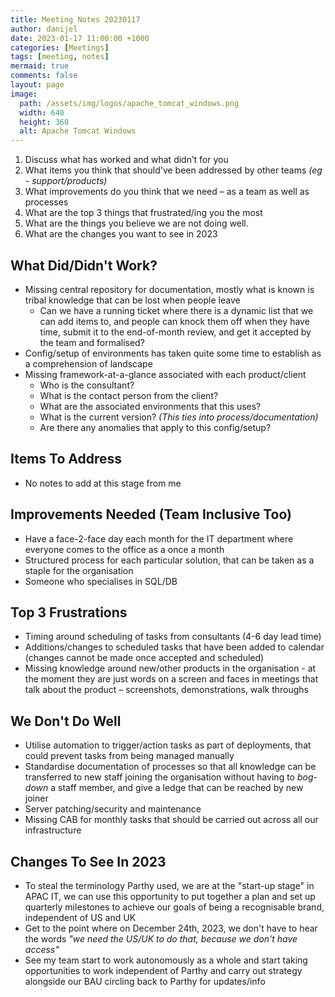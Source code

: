 ```yaml
---
title: Meeting Notes 20230117
author: danijel
date: 2023-01-17 11:00:00 +1000
categories: [Meetings]
tags: [meeting, notes]
mermaid: true
comments: false
layout: page
image:
  path: /assets/img/logos/apache_tomcat_windows.png
  width: 640
  height: 360
  alt: Apache Tomcat Windows
---
```


<!-- _**Note:** Qube is Horizon (Qube Vision, and Qube Horizon)_ -->

1. Discuss what has worked and what didn’t for you
1. What items you think that should've been addressed by other teams _(eg - support/products)_
1. What improvements do you think that we need – as a team as well as processes
1. What are the top 3 things that frustrated/ing you the most
1. What are the things you believe we are not doing well.
1. What are the changes you want to see in 2023


## What Did/Didn't Work?
- Missing central repository for documentation, mostly what is known is tribal knowledge that can be lost when people leave
  - Can we have a running ticket where there is a dynamic list that we can add items to, and people can knock them off when they have time, submit it to the end-of-month review, and get it accepted by the team and formalised?
- Config/setup of environments has taken quite some time to establish as a comprehension of landscape
- Missing framework-at-a-glance associated with each product/client
  - Who is the consultant?
  - What is the contact person from the client?
  - What are the associated environments that this uses?
  - What is the current version? _(This ties into process/documentation)_
  - Are there any anomalies that apply to this config/setup?


## Items To Address
- No notes to add at this stage from me


## Improvements Needed (Team Inclusive Too)
- Have a face-2-face day each month for the IT department where everyone comes to the office as a once a month
- Structured process for each particular solution, that can be taken as a staple for the organisation
- Someone who specialises in SQL/DB


## Top 3 Frustrations
- Timing around scheduling of tasks from consultants (4-6 day lead time)
- Additions/changes to scheduled tasks that have been added to calendar (changes cannot be made once accepted and scheduled)
- Missing knowledge around new/other products in the organisation - at the moment they are just words on a screen and faces in meetings that talk about the product – screenshots, demonstrations, walk throughs


## We Don't Do Well
- Utilise automation to trigger/action tasks as part of deployments, that could prevent tasks from being managed manually
- Standardise documentation of processes so that all knowledge can be transferred to new staff joining the organisation without having to _bog-down_ a staff member, and give a ledge that can be reached by new joiner
- Server patching/security and maintenance
- Missing CAB for monthly tasks that should be carried out across all our infrastructure


## Changes To See In 2023
- To steal the terminology Parthy used, we are at the "start-up stage" in APAC IT, we can use this opportunity to put together a plan and set up quarterly milestones to achieve our goals of being a recognisable brand, independent of US and UK
- Get to the point where on December 24th, 2023, we don't have to hear the words _"we need the US/UK to do that, because we don't have access"_
- See my team start to work autonomously as a whole and start taking opportunities to work independent of Parthy and carry out strategy alongside our BAU circling back to Parthy for updates/info
